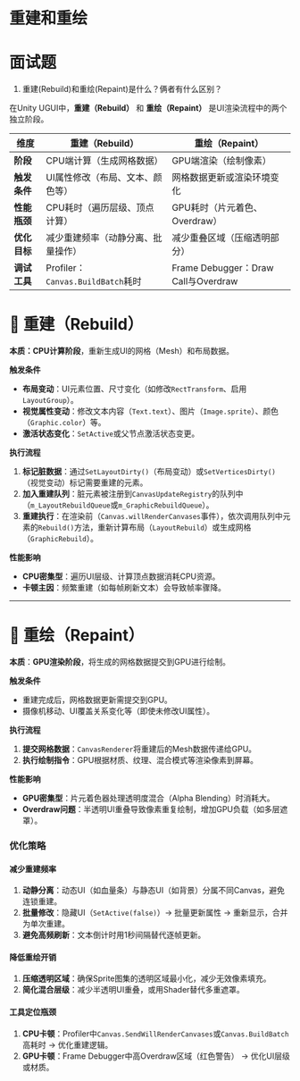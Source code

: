 # 重建和重绘

# 面试题

1. 重建(Rebuild)和重绘(Repaint)是什么？俩者有什么区别？

在Unity UGUI中，**重建（Rebuild）** 和 **重绘（Repaint）** 是UI渲染流程中的两个独立阶段。

| **维度**     | **重建（Rebuild）**                | **重绘（Repaint）**                 |
| ------------ | ---------------------------------- | ----------------------------------- |
| **阶段**     | CPU端计算（生成网格数据）          | GPU端渲染（绘制像素）               |
| **触发条件** | UI属性修改（布局、文本、颜色等）   | 网格数据更新或渲染环境变化          |
| **性能瓶颈** | CPU耗时（遍历层级、顶点计算）      | GPU耗时（片元着色、Overdraw）       |
| **优化目标** | 减少重建频率（动静分离、批量操作） | 减少重叠区域（压缩透明部分）        |
| **调试工具** | Profiler：`Canvas.BuildBatch`耗时  | Frame Debugger：Draw Call与Overdraw |

# 🔧 重建（Rebuild）

**本质：CPU计算阶段**，重新生成UI的网格（Mesh）和布局数据。

**触发条件**

- **布局变动**：UI元素位置、尺寸变化（如修改`RectTransform`、启用`LayoutGroup`）。
- **视觉属性变动**：修改文本内容（`Text.text`）、图片（`Image.sprite`）、颜色（`Graphic.color`）等。
- **激活状态变化**：`SetActive`或父节点激活状态变更。

**执行流程**

1. **标记脏数据**：通过`SetLayoutDirty()`（布局变动）或`SetVerticesDirty()`（视觉变动）标记需要重建的元素。
2. **加入重建队列**：脏元素被注册到`CanvasUpdateRegistry`的队列中（`m_LayoutRebuildQueue`或`m_GraphicRebuildQueue`）。
3. **重建执行**：在渲染前（`Canvas.willRenderCanvases`事件），依次调用队列中元素的`Rebuild()`方法，重新计算布局（`LayoutRebuild`）或生成网格（`GraphicRebuild`）。

**性能影响**

- **CPU密集型**：遍历UI层级、计算顶点数据消耗CPU资源。
- **卡顿主因**：频繁重建（如每帧刷新文本）会导致帧率骤降。

------

# 🎨 重绘（Repaint）

**本质**：**GPU渲染阶段**，将生成的网格数据提交到GPU进行绘制。

**触发条件**

- 重建完成后，网格数据更新需提交到GPU。
- 摄像机移动、UI覆盖关系变化等（即使未修改UI属性）。

**执行流程**

1. **提交网格数据**：`CanvasRenderer`将重建后的Mesh数据传递给GPU。
2. **执行绘制指令**：GPU根据材质、纹理、混合模式等渲染像素到屏幕。

**性能影响**

- **GPU密集型**：片元着色器处理透明度混合（Alpha Blending）时消耗大。
- **Overdraw问题**：半透明UI重叠导致像素重复绘制，增加GPU负载（如多层遮罩）。

### **优化策略**

#### **减少重建频率**

1. **动静分离**：动态UI（如血量条）与静态UI（如背景）分属不同Canvas，避免连锁重建。
2. **批量修改**：隐藏UI（`SetActive(false)`）→ 批量更新属性 → 重新显示，合并为单次重建。
3. **避免高频刷新**：文本倒计时用1秒间隔替代逐帧更新。

#### **降低重绘开销**

1. **压缩透明区域**：确保Sprite图集的透明区域最小化，减少无效像素填充。
2. **简化混合层级**：减少半透明UI重叠，或用Shader替代多重遮罩。

#### **工具定位瓶颈**

1. **CPU卡顿**：Profiler中`Canvas.SendWillRenderCanvases`或`Canvas.BuildBatch`高耗时 → 优化重建逻辑。
2. **GPU卡顿**：Frame Debugger中高Overdraw区域（红色警告） → 优化UI层级或材质。
